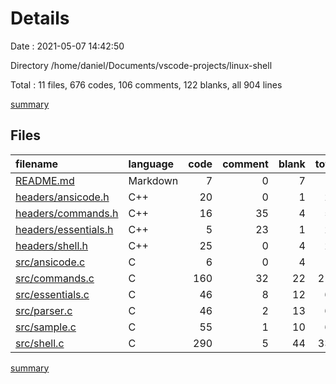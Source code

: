 # Details

Date : 2021-05-07 14:42:50

Directory /home/daniel/Documents/vscode-projects/linux-shell

Total : 11 files,  676 codes, 106 comments, 122 blanks, all 904 lines

[summary](results.md)

## Files
| filename | language | code | comment | blank | total |
| :--- | :--- | ---: | ---: | ---: | ---: |
| [README.md](/README.md) | Markdown | 7 | 0 | 7 | 14 |
| [headers/ansicode.h](/headers/ansicode.h) | C++ | 20 | 0 | 1 | 21 |
| [headers/commands.h](/headers/commands.h) | C++ | 16 | 35 | 4 | 55 |
| [headers/essentials.h](/headers/essentials.h) | C++ | 5 | 23 | 1 | 29 |
| [headers/shell.h](/headers/shell.h) | C++ | 25 | 0 | 4 | 29 |
| [src/ansicode.c](/src/ansicode.c) | C | 6 | 0 | 4 | 10 |
| [src/commands.c](/src/commands.c) | C | 160 | 32 | 22 | 214 |
| [src/essentials.c](/src/essentials.c) | C | 46 | 8 | 12 | 66 |
| [src/parser.c](/src/parser.c) | C | 46 | 2 | 13 | 61 |
| [src/sample.c](/src/sample.c) | C | 55 | 1 | 10 | 66 |
| [src/shell.c](/src/shell.c) | C | 290 | 5 | 44 | 339 |

[summary](results.md)